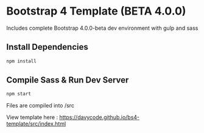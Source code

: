 # Bootstrap 4  Template (BETA 4.0.0)

Includes complete Bootstrap 4.0.0-beta dev environment with gulp and sass


## Install Dependencies

```bash
npm install 
```

## Compile Sass & Run Dev Server

```bash
npm start
```

Files are compiled into /src

View template here : https://davycode.github.io/bs4-template/src/index.html
